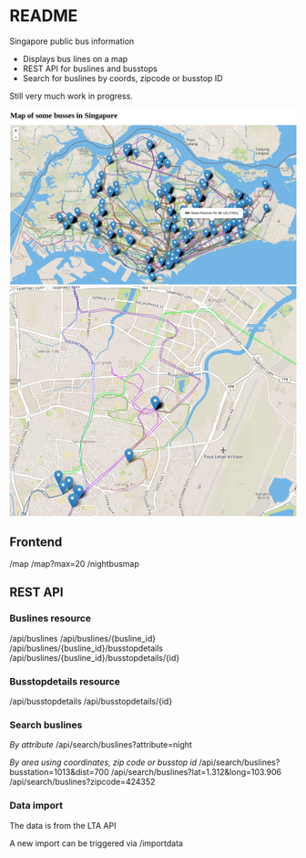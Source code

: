 # README

Singapore public bus information
- Displays bus lines on a map
- REST API for buslines and busstops
- Search for buslines by coords, zipcode or busstop ID

Still very much work in progress.

![Map with all buslines](screen1.png)
![Map with a few buslines](screen2.png)

## Frontend
/map
/map?max=20
/nightbusmap

## REST API

### Buslines resource

/api/buslines
/api/buslines/{busline_id}
/api/buslines/{busline_id}/busstopdetails
/api/buslines/{busline_id}/busstopdetails/{id}

### Busstopdetails resource

/api/busstopdetails
/api/busstopdetails/{id}

### Search buslines

*By attribute*
/api/search/buslines?attribute=night

*By area using coordinates, zip code or busstop id*
/api/search/buslines?busstation=1013&dist=700
/api/search/buslines?lat=1.312&long=103.906
/api/search/buslines?zipcode=424352

### Data import
The data is from the LTA API

A new import can be triggered via
/importdata


